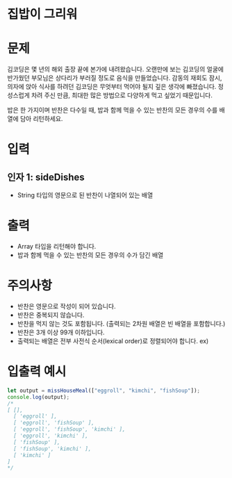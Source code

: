 집밥이 그리워
===

# 문제
김코딩은 몇 년의 해외 출장 끝에 본가에 내려왔습니다. 오랜만에 보는 김코딩의 얼굴에 반가웠던 부모님은 상다리가 부러질 정도로 음식을 만들었습니다. 감동의 재회도 잠시, 의자에 앉아 식사를 하려던 김코딩은 무엇부터 먹어야 될지 깊은 생각에 빠졌습니다. 정성스럽게 차려 주신 만큼, 최대한 많은 방법으로 다양하게 먹고 싶었기 때문입니다.

밥은 한 가지이며 반찬은 다수일 때, 밥과 함께 먹을 수 있는 반찬의 모든 경우의 수를 배열에 담아 리턴하세요.

# 입력
## 인자 1: sideDishes
* String 타입의 영문으로 된 반찬이 나열되어 있는 배열

# 출력
* Array 타입을 리턴해야 합니다.
* 밥과 함께 먹을 수 있는 반찬의 모든 경우의 수가 담긴 배열

# 주의사항
* 반찬은 영문으로 작성이 되어 있습니다.
* 반찬은 중복되지 않습니다.
* 반찬을 먹지 않는 것도 포함됩니다. (출력되는 2차원 배열은 빈 배열을 포함합니다.)
* 반찬은 3개 이상 99개 이하입니다.
* 출력되는 배열은 전부 사전식 순서(lexical order)로 정렬되어야 합니다.
ex)

# 입출력 예시
```javascript
let output = missHouseMeal(["eggroll", "kimchi", "fishSoup"]);
console.log(output);
/*
[ [], 
  [ 'eggroll' ], 
  [ 'eggroll', 'fishSoup' ], 
  [ 'eggroll', 'fishSoup', 'kimchi' ], 
  [ 'eggroll', 'kimchi' ], 
  [ 'fishSoup' ], 
  [ 'fishSoup', 'kimchi' ], 
  [ 'kimchi' ]
] 
*/
```
